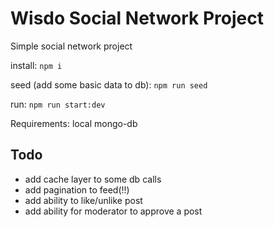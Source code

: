 # Wisdo Social Network Project
Simple social network project

install:
`npm i`

seed (add some basic data to db):
`npm run seed`

run:
`npm run start:dev`

Requirements:
local mongo-db

## Todo ##
- add cache layer to some db calls
- add pagination to feed(!!)
- add ability to like/unlike post
- add ability for moderator to approve a post
